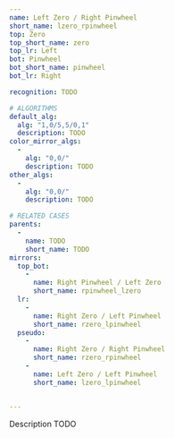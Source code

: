 ```yaml
---
name: Left Zero / Right Pinwheel
short_name: lzero_rpinwheel
top: Zero
top_short_name: zero
top_lr: Left
bot: Pinwheel
bot_short_name: pinwheel
bot_lr: Right

recognition: TODO

# ALGORITHMS
default_alg:
  alg: "1,0/5,5/0,1"
  description: TODO
color_mirror_algs:
  -
    alg: "0,0/"
    description: TODO
other_algs:
  -
    alg: "0,0/"
    description: TODO

# RELATED CASES
parents:
  -
    name: TODO
    short_name: TODO
mirrors:
  top_bot:
    -
      name: Right Pinwheel / Left Zero
      short_name: rpinwheel_lzero
  lr:
    -
      name: Right Zero / Left Pinwheel
      short_name: rzero_lpinwheel
  pseudo:
    -
      name: Right Zero / Right Pinwheel
      short_name: rzero_rpinwheel
    -
      name: Left Zero / Left Pinwheel
      short_name: lzero_lpinwheel


---
```


Description TODO

